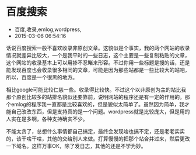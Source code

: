 # 百度搜索
- 百度,收录,emlog,wordpress,
- 2015-03-06 06:54:16

话说百度搜索一般不喜欢收录非原创文章。这貌似是个事实，我的两个网站的收录情况就差异比较大，一个是我平时的一些日志，这个主要是一些复制粘贴的文章，这个网站的收录基本上可以用掺不忍睹来形容。不过你用一些标题是搜的话，还是能发现百度也会收录很多相同的文章，可能是因为那些站都是一些比较大的站吧，所以，百度是一个很黑的地方。


相比google可能比较仁慈一些。收录得比较快。不过这个以非原创为主的站比我那个原创比较多的站排名貌似还要靠前，说明网站的程序还是有一定的作用的。那个emlog的程序我一直都是比较喜欢的，但是貌似太简单了。虽然因为简单，我才能自己改改东西，但是支持真的是一个问题。wordpress就是比较庞大，但是用的人实在是多啊，各种支持确实不少。

不能太贪了，总想什么事情都自己搞定，最终会发现啥也搞不定，还是老老实实的，该干啥干啥，其他的交给别人来做。打算慢慢的把那个站合并过来，然后更改一下域名。这样万事OK，除了发日志，其他的还是不学为妙。
